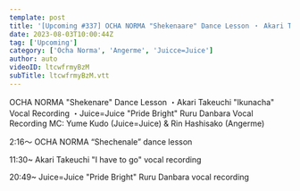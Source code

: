 ```yaml
---
template: post
title: '[Upcoming #337] OCHA NORMA "Shekenaare" Dance Lesson ・ Akari Takeuchi "Ikunacha" Vocal Recording ・ Juice=Juice "Pride Bright" Ruru Danbara Vocal Recording ・ MC: Yume Kudo, Rin Hashisako'
date: 2023-08-03T10:00:44Z
tag: ['Upcoming']
category: ['Ocha Norma', 'Angerme', 'Juicce=Juice']
author: auto 
videoID: ltcwfrmyBzM
subTitle: ltcwfrmyBzM.vtt
---
```

OCHA NORMA "Shekenare" Dance Lesson ・Akari Takeuchi "Ikunacha" Vocal Recording ・Juice=Juice "Pride Bright" Ruru Danbara Vocal Recording MC: Yume Kudo (Juice=Juice) & Rin Hashisako (Angerme)

2:16～ OCHA NORMA “Shechenale” dance lesson

11:30~ Akari Takeuchi "I have to go" vocal recording

20:49~ Juice=Juice "Pride Bright" Ruru Danbara vocal recording

